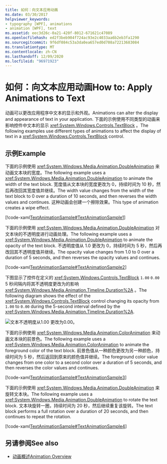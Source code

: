 ```yaml
---
title: 如何：向文本应用动画
ms.date: 03/30/2017
helpviewer_keywords:
- typography [WPF], animations
- animation [WPF], text
ms.assetid: eec3d26c-0a21-420f-8012-671621c47089
ms.openlocfilehash: ed2f3beb904f724ac93e2c4033aa6b2eb3fa1290
ms.sourcegitcommit: 9f6df084c53a3da0ea657ed0d708a72213683084
ms.translationtype: MT
ms.contentlocale: zh-CN
ms.lasthandoff: 12/09/2020
ms.locfileid: "96971923"
---
```

# <a name="how-to-apply-animations-to-text"></a><span data-ttu-id="4b383-102">如何：向文本应用动画</span><span class="sxs-lookup"><span data-stu-id="4b383-102">How to: Apply Animations to Text</span></span>
<span data-ttu-id="4b383-103">动画可以更改应用程序中文本的显示和外观。</span><span class="sxs-lookup"><span data-stu-id="4b383-103">Animations can alter the display and appearance of text in your application.</span></span> <span data-ttu-id="4b383-104">下面的示例使用不同类型的动画来影响控件中文本的显示 <xref:System.Windows.Controls.TextBlock> 。</span><span class="sxs-lookup"><span data-stu-id="4b383-104">The following examples use different types of animations to affect the display of text in a <xref:System.Windows.Controls.TextBlock> control.</span></span>  
  
## <a name="example"></a><span data-ttu-id="4b383-105">示例</span><span class="sxs-lookup"><span data-stu-id="4b383-105">Example</span></span>  
 <span data-ttu-id="4b383-106">下面的示例使用 <xref:System.Windows.Media.Animation.DoubleAnimation> 来动画文本块的宽度。</span><span class="sxs-lookup"><span data-stu-id="4b383-106">The following example uses a <xref:System.Windows.Media.Animation.DoubleAnimation> to animate the width of the text block.</span></span> <span data-ttu-id="4b383-107">宽度值从文本块的宽度更改为 0，持续时间为 10 秒，然后再改回其宽度值并继续。</span><span class="sxs-lookup"><span data-stu-id="4b383-107">The width value changes from the width of the text block to 0 over a duration of 10 seconds, and then reverses the width values and continues.</span></span> <span data-ttu-id="4b383-108">这种动画会创建一个擦除效果。</span><span class="sxs-lookup"><span data-stu-id="4b383-108">This type of animation creates a wipe effect.</span></span>  
  
 [!code-xaml[TextAnimationSample#TextAnimationSample1](~/samples/snippets/csharp/VS_Snippets_Wpf/TextAnimationSample/CS/Window1.xaml#textanimationsample1)]  
  
 <span data-ttu-id="4b383-109">下面的示例使用 <xref:System.Windows.Media.Animation.DoubleAnimation> 对文本块的不透明度进行动画处理。</span><span class="sxs-lookup"><span data-stu-id="4b383-109">The following example uses a <xref:System.Windows.Media.Animation.DoubleAnimation> to animate the opacity of the text block.</span></span> <span data-ttu-id="4b383-110">不透明度值从 1.0 更改为 0，持续时间为 5 秒，然后再改回其不透明度值并继续。</span><span class="sxs-lookup"><span data-stu-id="4b383-110">The opacity value changes from 1.0 to 0 over a duration of 5 seconds, and then reverses the opacity values and continues.</span></span>  
  
 [!code-xaml[TextAnimationSample#TextAnimationSample2](~/samples/snippets/csharp/VS_Snippets_Wpf/TextAnimationSample/CS/Window1.xaml#textanimationsample2)]  
  
 <span data-ttu-id="4b383-111">下图显示了控件在定义的 <xref:System.Windows.Controls.TextBlock> `1.00` `0.00` 5 秒间隔内将其不透明度更改为的影响 <xref:System.Windows.Media.Animation.Timeline.Duration%2A> 。</span><span class="sxs-lookup"><span data-stu-id="4b383-111">The following diagram shows the effect of the <xref:System.Windows.Controls.TextBlock> control changing its opacity from `1.00` to `0.00` during the 5-second interval defined by the <xref:System.Windows.Media.Animation.Timeline.Duration%2A>.</span></span>  
  
 ![文本不透明度从1.00 更改为0.00。](./media/how-to-apply-animations-to-text/faded-text-opacity-change.png)  

 <span data-ttu-id="4b383-113">下面的示例使用 <xref:System.Windows.Media.Animation.ColorAnimation> 来动画文本块的前景色。</span><span class="sxs-lookup"><span data-stu-id="4b383-113">The following example uses a <xref:System.Windows.Media.Animation.ColorAnimation> to animate the foreground color of the text block.</span></span> <span data-ttu-id="4b383-114">前景色值从一种颜色更改为另一种颜色，持续时间为 5 秒，然后返回到原来的颜色值并继续。</span><span class="sxs-lookup"><span data-stu-id="4b383-114">The foreground color value changes from one color to a second color over a duration of 5 seconds, and then reverses the color values and continues.</span></span>  
  
 [!code-xaml[TextAnimationSample#TextAnimationSample3](~/samples/snippets/csharp/VS_Snippets_Wpf/TextAnimationSample/CS/Window1.xaml#textanimationsample3)]  
  
 <span data-ttu-id="4b383-115">下面的示例使用 <xref:System.Windows.Media.Animation.DoubleAnimation> 来旋转文本块。</span><span class="sxs-lookup"><span data-stu-id="4b383-115">The following example uses a <xref:System.Windows.Media.Animation.DoubleAnimation> to rotate the text block.</span></span> <span data-ttu-id="4b383-116">文本块旋转一圈，持续时间为 20 秒，然后继续重复该旋转。</span><span class="sxs-lookup"><span data-stu-id="4b383-116">The text block performs a full rotation over a duration of 20 seconds, and then continues to repeat the rotation.</span></span>  
  
 [!code-xaml[TextAnimationSample#TextAnimationSample4](~/samples/snippets/csharp/VS_Snippets_Wpf/TextAnimationSample/CS/Window1.xaml#textanimationsample4)]  
  
## <a name="see-also"></a><span data-ttu-id="4b383-117">另请参阅</span><span class="sxs-lookup"><span data-stu-id="4b383-117">See also</span></span>

- [<span data-ttu-id="4b383-118">动画概述</span><span class="sxs-lookup"><span data-stu-id="4b383-118">Animation Overview</span></span>](../graphics-multimedia/animation-overview.md)

